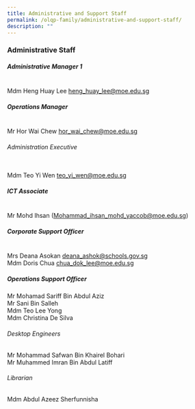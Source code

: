 ```yaml
---
title: Administrative and Support Staff
permalink: /olqp-family/administrative-and-support-staff/
description: ""
---
```

### Administrative Staff

##### Administrative Manager 1
<br> Mdm Heng Huay Lee [heng_huay_lee@moe.edu.sg](mailto:heng_huay_lee@moe.edu.sg)

##### Operations Manager
<br> Mr Hor Wai Chew [hor_wai_chew@moe.edu.sg](mailto:hor_wai_chew@moe.edu.sg)

###### Administration Executive
<br> Mdm Teo Yi Wen [teo_yi_wen@moe.edu.sg](mailto:teo_yi_wen@moe.edu.sg)

  

##### ICT Associate
<br>Mr Mohd Ihsan ([Mohammad_ihsan_mohd_yaccob@moe.edu.sg](mailto:Mohammad_ihsan_mohd_yaccob@moe.edu.sg))

##### Corporate Support Officer
<br> Mrs Deana Asokan [deana_ashok@schools.gov.sg](mailto:deana_ashok@schools.gov.sg) <Br>
Mdm Doris Chua [chua_dok_lee@moe.edu.sg](mailto:chua_dok_lee@moe.edu.sg)

  

##### Operations Support Officer

Mr Mohamad Sariff Bin Abdul Aziz<br> 
Mr Sani Bin Salleh<br> 
Mdm Teo Lee Yong<br> 
Mdm Christina De Silva

  

###### Desktop Engineers

Mr Mohammad Safwan Bin Khairel Bohari<br> 
Mr Muhammed Imran Bin Abdul Latiff

  

###### Librarian

Mdm Abdul Azeez Sherfunnisha